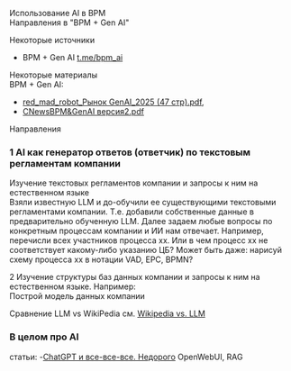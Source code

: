Использование AI в BPM  
Направления в "BPM + Gen AI"

Некоторые источники  
- BPM + Gen AI  [t.me/bpm_ai](https://t.me/bpm_ai)

Некоторые материалы   
BPM + Gen AI: 
- [red_mad_robot_Рынок GenAI_2025 (47 стр).pdf](https://t.me/bpm_ai/615), 
- [CNewsBPM&GenAI версия2.pdf](https://t.me/bpm_ai/438)

Направления

### 1 AI как генератор ответов (ответчик) по текстовым регламентам компании
Изучение текстовых регламентов компании и запросы к ним на естественном языке  
Взяли известную LLM и до-обучили ее существующими текстовыми регламентами компании. Т.е. добавили собственные данные в предварительно обученную LLM.
Далее задаем любые вопросы по конкретным процессам компании и ИИ нам отвечает. 
Например, перечисли всех участников процесса хх. Или в чем процесс хх не соответствует какому-либо указанию ЦБ? 
Может быть даже: нарисуй схему процесса хх в нотации VAD, EPC, BPMN?

2 Изучение структуры баз данных компании и запросы к ним на естественном языке. 
Например:   
Построй модель данных компании


Сравнение LLM vs WikiPedia см. [Wikipedia vs. LLM](LLM_wikipedia.md)

### В целом про AI  
статьи:
-[ChatGPT и все-все-все. Недорого](https://habr.com/ru/articles/889660/) OpenWebUI, RAG
